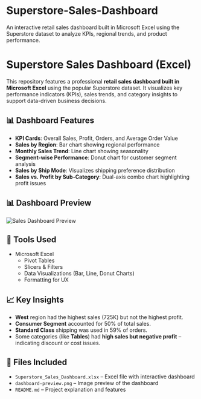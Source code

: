 # Superstore-Sales-Dashboard
An interactive retail sales dashboard built in Microsoft Excel using the Superstore dataset to analyze KPIs, regional trends, and product performance.
# Superstore Sales Dashboard (Excel)

This repository features a professional **retail sales dashboard built in Microsoft Excel** using the popular Superstore dataset. It visualizes key performance indicators (KPIs), sales trends, and category insights to support data-driven business decisions.

## 📊 Dashboard Features

- **KPI Cards**: Overall Sales, Profit, Orders, and Average Order Value
- **Sales by Region**: Bar chart showing regional performance
- **Monthly Sales Trend**: Line chart showing seasonality
- **Segment-wise Performance**: Donut chart for customer segment analysis
- **Sales by Ship Mode**: Visualizes shipping preference distribution
- **Sales vs. Profit by Sub-Category**: Dual-axis combo chart highlighting profit issues
  

## 📊 Dashboard Preview

![Sales Dashboard Preview](Sales%20Dashboard%20Preview.png)


## 📌 Tools Used

- Microsoft Excel
  - Pivot Tables
  - Slicers & Filters
  - Data Visualizations (Bar, Line, Donut Charts)
  - Formatting for UX


## 📈 Key Insights

- **West** region had the highest sales (725K) but not the highest profit.
- **Consumer Segment** accounted for 50% of total sales.
- **Standard Class** shipping was used in 59% of orders.
- Some categories (like **Tables**) had **high sales but negative profit** – indicating discount or cost issues.


## 📂 Files Included

- `Superstore_Sales_Dashboard.xlsx` – Excel file with interactive dashboard
- `dashboard-preview.png` – Image preview of the dashboard
- `README.md` – Project explanation and features

